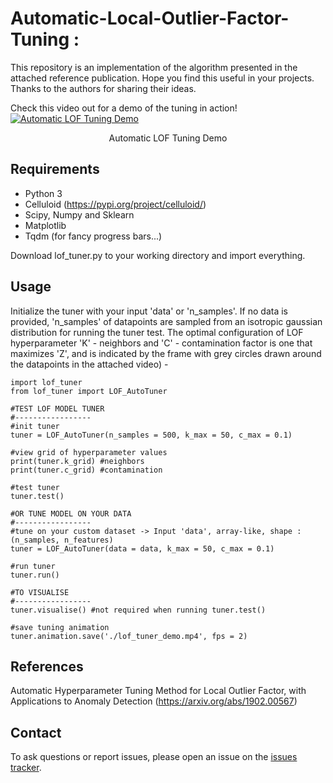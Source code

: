 # Automatic-Local-Outlier-Factor-Tuning : 
This repository is an implementation of the algorithm presented in the attached reference publication. Hope you find this useful in your projects. Thanks to the authors for sharing their ideas.

Check this video out for a demo of the tuning in action!
[![Automatic LOF Tuning Demo](https://i.imgur.com/Io9GbXo.png)](https://youtu.be/kc1rCc_9Vms)
<div align="center">Automatic LOF Tuning Demo</div>

## Requirements
- Python 3
- Celluloid (https://pypi.org/project/celluloid/)
- Scipy, Numpy and Sklearn
- Matplotlib
- Tqdm (for fancy progress bars...)

Download lof_tuner.py to your working directory and import everything.

## Usage
Initialize the tuner with your input 'data' or 'n_samples'. If no data is provided, 'n_samples' of datapoints are sampled from an isotropic gaussian distribution for running the tuner test. 
The optimal configuration of LOF hyperparameter 'K' - neighbors and 'C' - contamination factor is one that maximizes 'Z', and is indicated by the frame with grey circles drawn around the datapoints in the attached video) -
 
```
import lof_tuner
from lof_tuner import LOF_AutoTuner

#TEST LOF MODEL TUNER 
#-----------------
#init tuner
tuner = LOF_AutoTuner(n_samples = 500, k_max = 50, c_max = 0.1)

#view grid of hyperparameter values
print(tuner.k_grid) #neighbors
print(tuner.c_grid) #contamination

#test tuner
tuner.test()

#OR TUNE MODEL ON YOUR DATA 
#-----------------
#tune on your custom dataset -> Input 'data', array-like, shape : (n_samples, n_features)
tuner = LOF_AutoTuner(data = data, k_max = 50, c_max = 0.1)

#run tuner
tuner.run()

#TO VISUALISE 
#-----------------
tuner.visualise() #not required when running tuner.test()

#save tuning animation
tuner.animation.save('./lof_tuner_demo.mp4', fps = 2)

```

## References
Automatic Hyperparameter Tuning Method for Local Outlier Factor, with Applications to Anomaly Detection (https://arxiv.org/abs/1902.00567)

## Contact
To ask questions or report issues, please open an issue on the [issues tracker](https://github.com/vsatyakumar/automatic-local-outlier-factor-tuning/issues).

